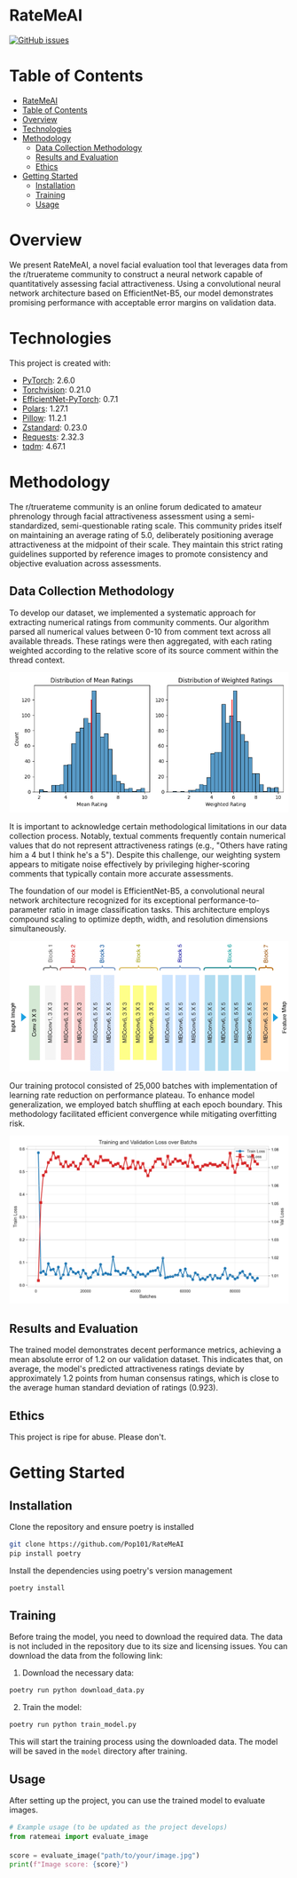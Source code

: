 # RateMeAI
[![GitHub issues](https://img.shields.io/github/issues/Pop101/RateMeAI)](https://github.com/Pop101/RateMeAI/issues)

# Table of Contents
- [RateMeAI](#ratemeai)
- [Table of Contents](#table-of-contents)
- [Overview](#overview)
- [Technologies](#technologies)
- [Methodology](#methodology)
  - [Data Collection Methodology](#data-collection-methodology)
  - [Results and Evaluation](#results-and-evaluation)
  - [Ethics](#ethics)
- [Getting Started](#getting-started)
  - [Installation](#installation)
  - [Training](#training)
  - [Usage](#usage)

# Overview

We present RateMeAI, a novel facial evaluation tool that leverages data from the r/truerateme community to construct a neural network capable of quantitatively assessing facial attractiveness. Using a convolutional neural network architecture based on EfficientNet-B5, our model demonstrates promising performance with acceptable error margins on validation data.

# Technologies
This project is created with:
- [PyTorch](https://pytorch.org/): 2.6.0
- [Torchvision](https://pytorch.org/vision/stable/index.html): 0.21.0
- [EfficientNet-PyTorch](https://github.com/lukemelas/EfficientNet-PyTorch): 0.7.1
- [Polars](https://pola.rs/): 1.27.1
- [Pillow](https://python-pillow.github.io/): 11.2.1
- [Zstandard](https://github.com/indygreg/python-zstandard): 0.23.0
- [Requests](https://requests.readthedocs.io/): 2.32.3
- [tqdm](https://github.com/tqdm/tqdm): 4.67.1

# Methodology

The r/truerateme community is an online forum dedicated to amateur phrenology through facial attractiveness assessment using a semi-standardized, semi-questionable rating scale. This community prides itself on maintaining an average rating of 5.0, deliberately positioning average attractiveness at the midpoint of their scale. They maintain this strict rating guidelines supported by reference images to promote consistency and objective evaluation across assessments.

## Data Collection Methodology
To develop our dataset, we implemented a systematic approach for extracting numerical ratings from community comments. Our algorithm parsed all numerical values between 0-10 from comment text across all available threads. These ratings were then aggregated, with each rating weighted according to the relative score of its source comment within the thread context.

![Rating distribution analysis showing weighted ratings with a mean of approximately 6.0 and demonstrably reduced variance compared to unweighted ratings](./.github/weighted_rating_distribution.png)

It is important to acknowledge certain methodological limitations in our data collection process. Notably, textual comments frequently contain numerical values that do not represent attractiveness ratings (e.g., "Others have rating him a 4 but I think he's a 5"). Despite this challenge, our weighting system appears to mitigate noise effectively by privileging higher-scoring comments that typically contain more accurate assessments.

The foundation of our model is EfficientNet-B5, a convolutional neural network architecture recognized for its exceptional performance-to-parameter ratio in image classification tasks. This architecture employs compound scaling to optimize depth, width, and resolution dimensions simultaneously.

![EfficientNet architecture. Note that we use a feature map consisting of a three-layer perceptron with linear outputs](./.github/Architecture-of-EfficientNet-B0.png)

Our training protocol consisted of 25,000 batches with implementation of learning rate reduction on performance plateau. To enhance model generalization, we employed batch shuffling at each epoch boundary. This methodology facilitated efficient convergence while mitigating overfitting risk.

![Training performance visualization demonstrating rapid loss convergence by approximately batch 2000](./.github/losses.png)

## Results and Evaluation

The trained model demonstrates decent performance metrics, achieving a mean absolute error of 1.2 on our validation dataset. This indicates that, on average, the model's predicted attractiveness ratings deviate by approximately 1.2 points from human consensus ratings, which is close to the average human standard deviation of ratings (0.923).

## Ethics

This project is ripe for abuse. Please don't.

# Getting Started

## Installation
Clone the repository and ensure poetry is installed
```sh
git clone https://github.com/Pop101/RateMeAI
pip install poetry
```

Install the dependencies using poetry's version management
```sh
poetry install
```

## Training
Before traing the model, you need to download the required data. The data is not included in the repository due to its size and licensing issues. You can download the data from the following link:

1. Download the necessary data:
```sh
poetry run python download_data.py
```

2. Train the model:
```sh
poetry run python train_model.py
```

This will start the training process using the downloaded data. The model will be saved in the `model` directory after training.

## Usage
After setting up the project, you can use the trained model to evaluate images. 

```python
# Example usage (to be updated as the project develops)
from ratemeai import evaluate_image

score = evaluate_image("path/to/your/image.jpg")
print(f"Image score: {score}")
```
